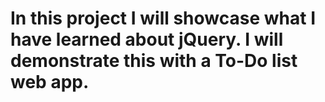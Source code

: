 # In this project I will showcase what I have learned about jQuery. I will demonstrate this with a To-Do list web app.